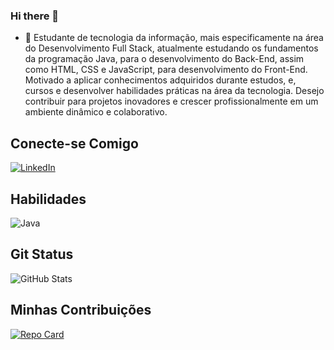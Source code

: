 ### Hi there 👋

- 🌱 Estudante de tecnologia da informação, mais especificamente na área do Desenvolvimento Full Stack, atualmente estudando os fundamentos da programação Java, para o desenvolvimento do Back-End, assim como HTML, CSS e JavaScript, para desenvolvimento do Front-End. Motivado a aplicar conhecimentos adquiridos durante estudos, e, cursos e desenvolver habilidades práticas na área da tecnologia. Desejo contribuir para projetos inovadores e crescer profissionalmente em um ambiente dinâmico e colaborativo.

## Conecte-se Comigo
[![LinkedIn](https://img.shields.io/badge/LinkedIn-0077B5?style=for-the-badge&logo=linkedin&logoColor=white)](https://www.linkedin.com/in/vinicius-c-440621274/) 

## Habilidades
![Java](https://img.shields.io/badge/java-%23ED8B00.svg?style=for-the-badge&logo=openjdk&logoColor=white)

## Git Status
![GitHub Stats](https://github-readme-stats.vercel.app/api?username=ViniCristhian&theme=transparent&bg_color=000&border_color=30A3DC&show_icons=true&icon_color=30A3DC&title_color=30A3DC&text_color=FFF)

## Minhas Contribuições
[![Repo Card](https://github-readme-stats.vercel.app/api/pin/?username=ViniCristhian&repo=dio-lab-open-source&bg_color=000&border_color=30A3DC&show_icons=true&icon_color=30A3DC&title_color=30A3DC&text_color=FFF)](https://github.com/ViniCristhian/dio-lab-open-source)
